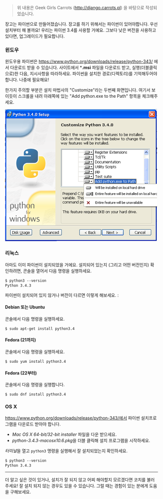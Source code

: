 > 위 내용은 Geek Girls Carrots (http://django.carrots.pl) 을 바탕으로 작성되었습니다.

장고는 파이썬으로 만들어졌습니다. 장고를 하기 위해서는 파이썬이 있어야합니다. 우선 설치부터 해 볼까요! 우리는 파이썬 3.4를 사용할 거예요. 그보다 낮은 버전을 사용하고 있다면, 업그레이드가 필요합니다.

### 윈도우

윈도우용 파이썬은 https://www.python.org/downloads/release/python-343/ 에서 다운로드 받을 수 있습니다. 사이트에서 ***.msi** 파일을 다운로드 받고, 실행(더블클릭으로)한 다음, 지시사항을 따라하세요. 파이썬을 설치한 경로(디렉토리)를 기억해두어야 합니다. 나중에 필요해요!

한가지 주의할 부분은 설치 마법사의 "Customize"라는 두번째 화면입니다. 여기서 보이듯이 스크롤을 내려 아래쪽에 있는 "Add python.exe to the Path" 항목을 체크해주세요.

![파이썬을 패쓰(path)에 추가하는 것을 잊지 마세요!][9]

 [9]: ../python_installation/images/add_python_to_windows_path.png

### 리눅스

아마도 이미 파이썬이 설치되었을 거에요. 설치되어 있는지 (그리고 어떤 버전인지) 확인하려면, 콘솔을 열어서 다음 명령을 실행하세요.

    $ python3 --version
    Python 3.4.3


파이썬이 설치되어 있지 않거나 버전이 다르면 이렇게 해보세요. :

#### Debian 또는 Ubuntu

콘솔에서 다음 명령을 실행하세요.

    $ sudo apt-get install python3.4


#### Fedora (21까지)

콘솔에서 다음 명령을 실행하세요.

    $ sudo yum install python3.4


#### Fedora (22부터)

콘솔에서 다음 명령을 실행합니다.

    $ sudo dnf install python3.4


### OS X

https://www.python.org/downloads/release/python-343/에서 파이썬 설치프로그램을 다운로드 받아야 합니다.

  * *Mac OS X 64-bit/32-bit installer* 파일을 다운 받으세요.
  * *python-3.4.3-macosx10.6.pkg*을 더블 클릭해 설치 프로그램을 시작하세요.

*터미널*을 열고 `python3` 명령을 실행해서 잘 설치되었는지 확인하세요.

    $ python3 --version
    Python 3.4.3


* * *

더 알고 싶은 것이 있거나, 설치가 잘 되지 않고 어찌 해야할지 모르겠다면 코치를 불러주세요! 잘 설치 되지 않는 경우도 있을 수 있습니다. 그럴 때는 경험이 있는 분에게 도움을 구해보세요.
